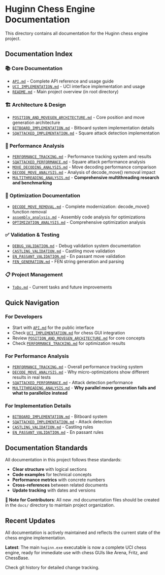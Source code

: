 # Huginn Chess Engine Documentation

This directory contains all documentation for the Huginn chess engine project.

## Documentation Index

### 📚 Core Documentation
- [`API.md`](API.md) - Complete API reference and usage guide
- [`UCI_IMPLEMENTATION.md`](UCI_IMPLEMENTATION.md) - UCI interface implementation and usage
- [`README.md`](../README.md) - Main project overview (in root directory)

### 🏗️ Architecture & Design
- [`POSITION_AND_MOVEGEN_ARCHITECTURE.md`](POSITION_AND_MOVEGEN_ARCHITECTURE.md) - Core position and move generation architecture
- [`BITBOARD_IMPLEMENTATION.md`](BITBOARD_IMPLEMENTATION.md) - Bitboard system implementation details
- [`SQATTACKED_IMPLEMENTATION.md`](SQATTACKED_IMPLEMENTATION.md) - Square attack detection implementation

### 🚀 Performance Analysis
- [`PERFORMANCE_TRACKING.md`](PERFORMANCE_TRACKING.md) - Performance tracking system and results
- [`SQATTACKED_PERFORMANCE.md`](SQATTACKED_PERFORMANCE.md) - Square attack performance analysis
- [`MOVE_DECODING_ANALYSIS.md`](MOVE_DECODING_ANALYSIS.md) - Move decoding performance comparison
- [`DECODE_MOVE_ANALYSIS.md`](DECODE_MOVE_ANALYSIS.md) - Analysis of decode_move() removal impact
- [`MULTITHREADING_ANALYSIS.md`](MULTITHREADING_ANALYSIS.md) - **Comprehensive multithreading research and benchmarking**

### 🔧 Optimization Documentation
- [`DECODE_MOVE_REMOVAL.md`](DECODE_MOVE_REMOVAL.md) - Complete modernization: decode_move() function removal
- [`assembly_analysis.md`](assembly_analysis.md) - Assembly code analysis for optimizations
- [`OPTIMIZATION_ANALYSIS.md`](OPTIMIZATION_ANALYSIS.md) - Comprehensive optimization analysis

### ✅ Validation & Testing
- [`DEBUG_VALIDATION.md`](DEBUG_VALIDATION.md) - Debug validation system documentation
- [`CASTLING_VALIDATION.md`](CASTLING_VALIDATION.md) - Castling move validation
- [`EN_PASSANT_VALIDATION.md`](EN_PASSANT_VALIDATION.md) - En passant move validation
- [`FEN_GENERATION.md`](FEN_GENERATION.md) - FEN string generation and parsing

### 📋 Project Management
- [`ToDo.md`](ToDo.md) - Current tasks and future improvements

## Quick Navigation

### For Developers
- Start with [`API.md`](API.md) for the public interface
- Check [`UCI_IMPLEMENTATION.md`](UCI_IMPLEMENTATION.md) for chess GUI integration
- Review [`POSITION_AND_MOVEGEN_ARCHITECTURE.md`](POSITION_AND_MOVEGEN_ARCHITECTURE.md) for core concepts
- Check [`PERFORMANCE_TRACKING.md`](PERFORMANCE_TRACKING.md) for optimization results

### For Performance Analysis
- [`PERFORMANCE_TRACKING.md`](PERFORMANCE_TRACKING.md) - Overall performance tracking system
- [`DECODE_MOVE_ANALYSIS.md`](DECODE_MOVE_ANALYSIS.md) - Why micro-optimizations show different results in real tests
- [`SQATTACKED_PERFORMANCE.md`](SQATTACKED_PERFORMANCE.md) - Attack detection performance
- [`MULTITHREADING_ANALYSIS.md`](MULTITHREADING_ANALYSIS.md) - **Why parallel move generation fails and what to parallelize instead**

### For Implementation Details
- [`BITBOARD_IMPLEMENTATION.md`](BITBOARD_IMPLEMENTATION.md) - Bitboard system
- [`SQATTACKED_IMPLEMENTATION.md`](SQATTACKED_IMPLEMENTATION.md) - Attack detection
- [`CASTLING_VALIDATION.md`](CASTLING_VALIDATION.md) - Castling rules
- [`EN_PASSANT_VALIDATION.md`](EN_PASSANT_VALIDATION.md) - En passant rules

## Documentation Standards

All documentation in this project follows these standards:
- **Clear structure** with logical sections
- **Code examples** for technical concepts
- **Performance metrics** with concrete numbers
- **Cross-references** between related documents
- **Update tracking** with dates and versions

**📝 Note for Contributors**: All new .md documentation files should be created in the `docs/` directory to maintain project organization.

## Recent Updates

All documentation is actively maintained and reflects the current state of the chess engine implementation. 

**Latest**: The main `huginn.exe` executable is now a complete UCI chess engine, ready for immediate use with chess GUIs like Arena, Fritz, and ChessBase.

Check git history for detailed change tracking.
